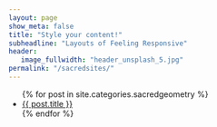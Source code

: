 ```yaml
---
layout: page
show_meta: false
title: "Style your content!"
subheadline: "Layouts of Feeling Responsive"
header:
   image_fullwidth: "header_unsplash_5.jpg"
permalink: "/sacredsites/"
---
```

<ul>
    {% for post in site.categories.sacredgeometry %}
    <li><a href="{{ site.url }}{{ site.baseurl }}{{ post.url }}">{{ post.title }}</a></li>
    {% endfor %}
</ul>
